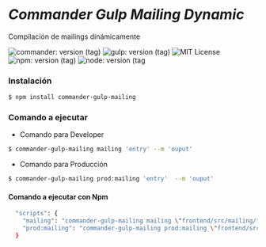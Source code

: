 # ***Commander Gulp Mailing Dynamic***
<p>Compilación de mailings dinámicamente</p>

![commander: version (tag)](https://img.shields.io/badge/commander-v3.0.2-blue?style=for-the-badge)
![gulp: version (tag)](https://img.shields.io/badge/gulp-v4.0.2-orange?style=for-the-badge)
![MIT License](https://img.shields.io/badge/lincense-MIT-yellow?style=for-the-badge) 
![npm: version (tag)](https://img.shields.io/badge/npm-v7.0.15-red?style=for-the-badge)
![node: version (tag](https://img.shields.io/badge/node-v15.4.0-green?style=for-the-badge) 


### **Instalación**

```bash
$ npm install commander-gulp-mailing
```


### **Comando a ejecutar**

- Comando para Developer

```bash
$ commander-gulp-mailing mailing 'entry' --m 'ouput' 
```

- Comando para Producción

```bash
$ commander-gulp-mailing prod:mailing 'entry'  --m 'ouput'
```


#### **Comando a ejecutar con Npm**

```bash
  "scripts": {
    "mailing": "commander-gulp-mailing mailing \"frontend/src/mailing/*.pug\" \"frontend/src/mailing/**/*.pug\" --m \"docs/\'",
    "prod:mailing": "commander-gulp-mailing prod:mailing \"frontend/src/mailing/*.pug\" \"frontend/src/mailing/**/*.pug\" --m \"docs/\'"
  }
```
